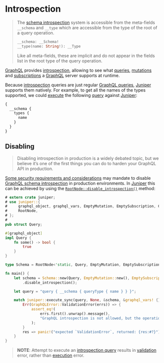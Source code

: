 Introspection
=============

> The [schema introspection][1] system is accessible from the meta-fields `__schema` and `__type` which are accessible from the type of the root of a query operation.
> ```graphql
> __schema: __Schema!
> __type(name: String!): __Type
> ```
> Like all meta-fields, these are implicit and do not appear in the fields list in the root type of the query operation.

[GraphQL] provides [introspection][0], allowing to see what [queries][2], [mutations][3] and [subscriptions][4] a [GraphQL] server supports at runtime.

Because [introspection][0] queries are just regular [GraphQL queries][2], [Juniper] supports them natively. For example, to get all the names of the types supported, we could [execute][5] the following [query][2] against [Juniper]:
```graphql
{
  __schema {
    types {
      name
    }
  }
}
```




## Disabling

> Disabling introspection in production is a widely debated topic, but we believe it’s one of the first things you can do to harden your GraphQL API in production.

[Some security requirements and considerations][10] may mandate to disable [GraphQL schema introspection][1] in production environments. In [Juniper] this can be achieved by using the [`RootNode::disable_introspection()`][9] method:
```rust
# extern crate juniper;
# use juniper::{
#     graphql_object, graphql_vars, EmptyMutation, EmptySubscription, GraphQLError,
#     RootNode,
# };
#
pub struct Query;

#[graphql_object]
impl Query {
    fn some() -> bool {
        true
    }
}

type Schema = RootNode<'static, Query, EmptyMutation, EmptySubscription>;

fn main() {
    let schema = Schema::new(Query, EmptyMutation::new(), EmptySubscription::new())
        .disable_introspection();

    let query = "query { __schema { queryType { name } } }";

    match juniper::execute_sync(query, None, &schema, &graphql_vars! {}, &()) {
        Err(GraphQLError::ValidationError(errs)) => {
            assert_eq!(
                errs.first().unwrap().message(),
                "GraphQL introspection is not allowed, but the operation contained `__schema`",
            );
        }
        res => panic!("expected `ValidationError`, returned: {res:#?}"),
    }
}
```
> **NOTE**: Attempt to execute an [introspection query][1] results in [validation][11] error, rather than [execution][5] error.




[GraphQL]: https://graphql.org
[Juniper]: https://docs.rs/juniper

[0]: https://spec.graphql.org/October2021#sec-Introspection
[1]: https://spec.graphql.org/October2021#sec-Schema-Introspection
[2]: https://spec.graphql.org/October2021#sel-GAFRJBABABF_jB
[3]: https://spec.graphql.org/October2021#sel-GAFRJDABABI5C
[4]: https://spec.graphql.org/October2021#sel-GAFRJFABABMvpN
[5]: https://spec.graphql.org/October2021#sec-Execution
[9]: https://docs.rs/juniper/0.16.0/juniper/struct.RootNode.html#method.disable_introspection
[10]: https://www.apollographql.com/blog/why-you-should-disable-graphql-introspection-in-production
[11]: https://spec.graphql.org/October2021#sec-Validation
